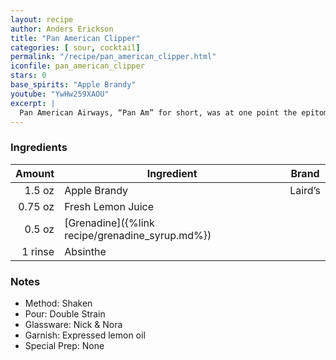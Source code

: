 ```yaml
---
layout: recipe
author: Anders Erickson
title: "Pan American Clipper"
categories: [ sour, cocktail]
permalink: "/recipe/pan_american_clipper.html"
iconfile: pan_american_clipper
stars: 0
base_spirits: "Apple Brandy"
youtube: "YwHw259XAOU"
excerpt: |
  Pan American Airways, “Pan Am” for short, was at one point the epitome of style for jet-setting travelers, so it’s no surprise that its eponymous cocktail is equally fabulous. A mixture of apple brandy, lime juice, grenadine, and absinthe, the bright-hued sour dates to 1939, when prolific cocktail writer and world traveler Charles H. Baker included the recipe in The Gentleman’s Companion. Baker had settled down in Coconut Grove, Florida, near Pan Am’s first international airport; in his seminal book, he wrote that the recipe came “from the notebook of one of our pilot friends who—when off duty—may seek one.”
---
```


### Ingredients

|  Amount | Ingredient                                      | Brand   |
| ------: | ----------------------------------------------- | ------- |
|  1.5 oz | Apple Brandy                                    | Laird’s |
| 0.75 oz | Fresh Lemon Juice                               |
|  0.5 oz | [Grenadine]({%link recipe/grenadine_syrup.md%}) |
| 1 rinse | Absinthe                                        |

### Notes

- Method: Shaken
- Pour: Double Strain
- Glassware: Nick &amp; Nora
- Garnish: Expressed lemon oil
- Special Prep: None
